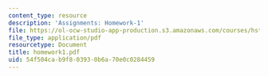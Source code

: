 ```yaml
---
content_type: resource
description: 'Assignments: Homework-1'
file: https://ol-ocw-studio-app-production.s3.amazonaws.com/courses/hst-952-computing-for-biomedical-scientists-fall-2002/54f504cab9f803930b6a70e0c0284459_homework1.pdf
file_type: application/pdf
resourcetype: Document
title: homework1.pdf
uid: 54f504ca-b9f8-0393-0b6a-70e0c0284459
---
```

